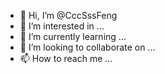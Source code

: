 - 👋 Hi, I’m @CccSssFeng
- 👀 I’m interested in ...
- 🌱 I’m currently learning ...
- 💞️ I’m looking to collaborate on ...
- 📫 How to reach me ...

<!---
CccSssFeng/CccSssFeng is a ✨ special ✨ repository because its `README.md` (this file) appears on your GitHub profile.
You can click the Preview link to take a look at your changes.
--->

